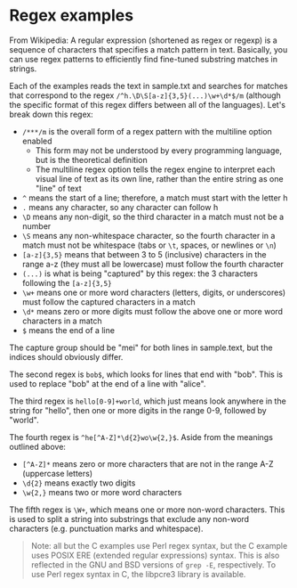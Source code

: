# Regex examples

From Wikipedia: A regular expression (shortened as regex or regexp) is a sequence of characters that specifies a match pattern in text. Basically, you can use regex patterns to efficiently find fine-tuned substring matches in strings.

Each of the examples reads the text in sample.txt and searches for matches that correspond to the regex `/^h.\D\S[a-z]{3,5}(...)\w+\d*$/m` (although the specific format of this regex differs between all of the languages). Let's break down this regex:

- `/***/m` is the overall form of a regex pattern with the multiline option enabled
    - This form may not be understood by every programming language, but is the theoretical definition
    - The multiline regex option tells the regex engine to interpret each visual line of text as its own line, rather than the entire string as one "line" of text
- `^` means the start of a line; therefore, a match must start with the letter h
- `.` means any character, so any character can follow h
- `\D` means any non-digit, so the third character in a match must not be a number
- `\S` means any non-whitespace character, so the fourth character in a match must not be whitespace (tabs or `\t`, spaces, or newlines or `\n`)
- `[a-z]{3,5}` means that between 3 to 5 (inclusive) characters in the range a-z (they must all be lowercase) must follow the fourth character
- `(...)` is what is being "captured" by this regex: the 3 characters following the `[a-z]{3,5}`
- `\w+` means one or more word characters (letters, digits, or underscores) must follow the captured characters in a match
- `\d*` means zero or more digits must follow the above one or more word characters in a match
- `$` means the end of a line

The capture group should be "mei" for both lines in sample.text, but the indices should obviously differ.

The second regex is `bob$`, which looks for lines that end with "bob". This is used to replace "bob" at the end of a line with "alice".

The third regex is `hello[0-9]+world`, which just means look anywhere in the string for "hello", then one or more digits in the range 0-9, followed by "world".

The fourth regex is `^he[^A-Z]*\d{2}wo\w{2,}$`. Aside from the meanings outlined above:

- `[^A-Z]*` means zero or more characters that are not in the range A-Z (uppercase letters)
- `\d{2}` means exactly two digits
- `\w{2,}` means two or more word characters

The fifth regex is `\W+`, which means one or more non-word characters. This is used to split a string into substrings that exclude any non-word characters (e.g. punctuation marks and whitespace).

> Note: all but the C examples use Perl regex syntax, but the C example uses POSIX ERE (extended regular expressions) syntax. This is also reflected in the GNU and BSD versions of `grep -E`, respectively. To use Perl regex syntax in C, the libpcre3 library is available.

